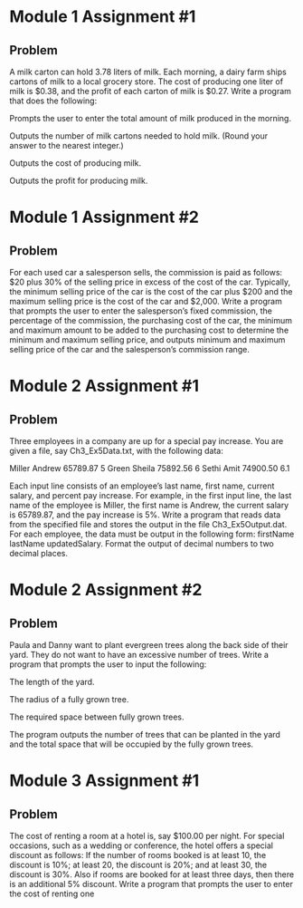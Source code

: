
# Module 1 Assignment #1
## Problem
A milk carton can hold 3.78 liters of milk. Each morning, a dairy farm ships cartons of milk to a local grocery store. The cost of producing one liter of milk is $0.38, and the profit of each carton of milk is $0.27. Write a program that does the following:

Prompts the user to enter the total amount of milk produced in the morning.

Outputs the number of milk cartons needed to hold milk. (Round your answer to the nearest integer.)

Outputs the cost of producing milk.

Outputs the profit for producing milk.

# Module 1 Assignment #2
## Problem
For each used car a salesperson sells, the commission is paid as follows: $20 plus 30% of the selling price in excess of the cost of the car. Typically, the minimum selling price of the car is the cost of the car plus $200 and the maximum selling price is the cost of the car and $2,000. Write a program that prompts the user to enter the salesperson’s fixed commission, the percentage of the commission, the purchasing cost of the car, the minimum and maximum amount to be added to the purchasing cost to determine the minimum and maximum selling price, and outputs minimum and maximum selling price of the car and the salesperson’s commission range.

# Module 2 Assignment #1
## Problem
Three employees in a company are up for a special pay increase. You are given a file, say Ch3_Ex5Data.txt, with the following data:

Miller Andrew 65789.87 5
Green Sheila 75892.56 6
Sethi Amit 74900.50 6.1

Each input line consists of an employee’s last name, first name, current salary, and percent pay increase. For example, in the first input line, the last name of the employee is Miller, the first name is Andrew, the current salary is 65789.87, and the pay increase is 5%. Write a program that reads data from the specified file and stores the output in the file Ch3_Ex5Output.dat. For each employee, the data must be output in the following form: firstName lastName updatedSalary. Format the output of decimal numbers to two decimal places.

# Module 2 Assignment #2
## Problem
Paula and Danny want to plant evergreen trees along the back side of their yard. They do not want to have an excessive number of trees. Write a program that prompts the user to input the following:

The length of the yard.

The radius of a fully grown tree.

The required space between fully grown trees.

The program outputs the number of trees that can be planted in the yard and the total space that will be occupied by the fully grown trees.

# Module 3 Assignment #1
## Problem
The cost of renting a room at a hotel is, say $100.00 per night. For special occasions, such as a wedding or conference, the hotel offers a special discount as follows: If the number of rooms booked is at least 10, the discount is 10%; at least 20, the discount is 20%; and at least 30, the discount is 30%. Also if rooms are booked for at least three days, then there is an additional 5% discount. Write a program that prompts the user to enter the cost of renting one
